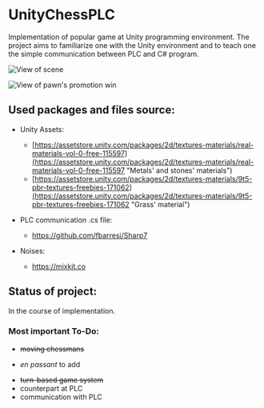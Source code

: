 # UnityChessPLC
Implementation of popular game at Unity programming environment.
The project aims to familiarize one with the Unity environment and to teach one the simple communication between PLC and C# program.

![View of scene](https://db5pap001files.storage.live.com/y4mfYJc4RQsd6NWlsaj6HVukJp4JYi6f1Ybi5hj7KzVWWBGgYwBfH1tSVmImBRc_uSt1OtjIKePVvg10dWI40YVJxm8uIcX4sabuvSstWbg71QjHNOKEvujn_MKYUrA6D2JoRTX-Oas2GGc4Tcmbll7DioR6iqYalvteLOXfps6ui1KhJKcwUPDVXBw2xyGkYEp?width=1909&height=1022&cropmode=none)

![View of pawn's promotion win](https://db5pap001files.storage.live.com/y4m6IkOgfbw2viBgO0tZ0itdFf3T3Iwaw1P7HhPxMR1WOyfI-8GLzh2hJJsCxcRYAkyWN6DEv6NavVI9vh6yR9-3A7CsLgk6AJ5Q9iMkaFxbGESSa95994tUJqEpLk7BR9XLBFbvphDpBpuMrES9jCx08IAzTXEMOMBvAEQRvmK_fGcOC8Kp-a6LUpn0_igEQNU?width=1914&height=1013&cropmode=none)

## Used packages and files source:
* Unity Assets:
  - [https://assetstore.unity.com/packages/2d/textures-materials/real-materials-vol-0-free-115597](https://assetstore.unity.com/packages/2d/textures-materials/real-materials-vol-0-free-115597 "Metals' and stones' materials")
  - [https://assetstore.unity.com/packages/2d/textures-materials/9t5-pbr-textures-freebies-171062](https://assetstore.unity.com/packages/2d/textures-materials/9t5-pbr-textures-freebies-171062 "Grass' material")

* PLC communication .cs file:
  - https://github.com/fbarresi/Sharp7

* Noises:
  -  https://mixkit.co


## Status of project:
In the course of implementation.

### Most important To-Do:
* ~~moving chessmans~~ 
 - *en passant* to add
* ~~turn-based game system~~
* counterpart at PLC
* communication with PLC
